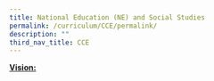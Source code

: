 ```yaml
---
title: National Education (NE) and Social Studies
permalink: /curriculum/CCE/permalink/
description: ""
third_nav_title: CCE
---
```

<u>**Vision:**</u>